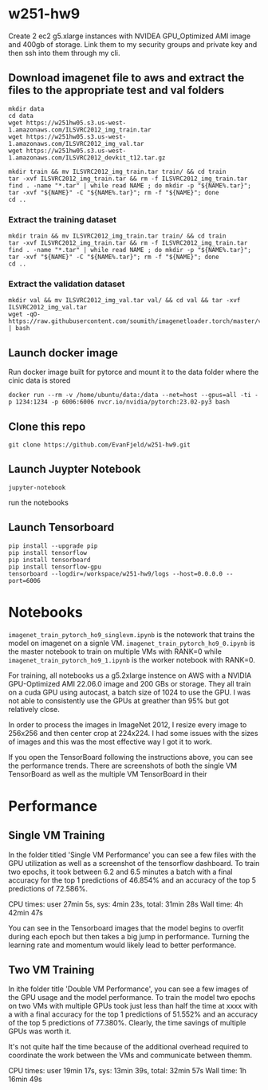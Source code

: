 # w251-hw9

Create 2 ec2 g5.xlarge instances with NVIDEA GPU_Optimized AMI image and 400gb of storage. Link them to my security groups and private key and then ssh into them through my cli.

## Download imagenet file to aws and extract the files to the appropriate test and val folders
```
mkdir data
cd data
wget https://w251hw05.s3.us-west-1.amazonaws.com/ILSVRC2012_img_train.tar
wget https://w251hw05.s3.us-west-1.amazonaws.com/ILSVRC2012_img_val.tar
wget https://w251hw05.s3.us-west-1.amazonaws.com/ILSVRC2012_devkit_t12.tar.gz

mkdir train && mv ILSVRC2012_img_train.tar train/ && cd train
tar -xvf ILSVRC2012_img_train.tar && rm -f ILSVRC2012_img_train.tar
find . -name "*.tar" | while read NAME ; do mkdir -p "${NAME%.tar}"; tar -xvf "${NAME}" -C "${NAME%.tar}"; rm -f "${NAME}"; done
cd ..
```

### Extract the training dataset
```
mkdir train && mv ILSVRC2012_img_train.tar train/ && cd train
tar -xvf ILSVRC2012_img_train.tar && rm -f ILSVRC2012_img_train.tar
find . -name "*.tar" | while read NAME ; do mkdir -p "${NAME%.tar}"; tar -xvf "${NAME}" -C "${NAME%.tar}"; rm -f "${NAME}"; done
cd ..
```

### Extract the validation dataset
```
mkdir val && mv ILSVRC2012_img_val.tar val/ && cd val && tar -xvf ILSVRC2012_img_val.tar
wget -qO- https://raw.githubusercontent.com/soumith/imagenetloader.torch/master/valprep.sh | bash
```

## Launch docker image
Run docker image built for pytorce and mount it to the data folder where the cinic data is stored
```
docker run --rm -v /home/ubuntu/data:/data --net=host --gpus=all -ti -p 1234:1234 -p 6006:6006 nvcr.io/nvidia/pytorch:23.02-py3 bash
```

## Clone this repo
```
git clone https://github.com/EvanFjeld/w251-hw9.git
```

## Launch Juypter Notebook
```
jupyter-notebook
```
run the notebooks

## Launch Tensorboard
```
pip install --upgrade pip
pip install tensorflow
pip install tensorboard
pip install tensorflow-gpu
tensorboard --logdir=/workspace/w251-hw9/logs --host=0.0.0.0 --port=6006
```

# Notebooks
```imagenet_train_pytorch_ho9_singlevm.ipynb``` is the notework that trains the model on imagenet on a signle VM. ```imagenet_train_pytorch_ho9_0.ipynb``` is the master notebook to train on multiple VMs with RANK=0 while ```imagenet_train_pytorch_ho9_1.ipynb``` is the worker notebook with RANK=0.

For training, all notebooks us a g5.2xlarge instence on AWS with a NVIDIA GPU-Optimized AMI 22.06.0 image and 200 GBs or storage. They all train on a cuda GPU using autocast, a batch size of 1024 to use the GPU. I was not able to consistently use the GPUs at greather than 95% but got relatively close. 

In order to process the images in ImageNet 2012, I resize every image to 256x256 and then center crop at 224x224. I had some issues with the sizes of images and this was the most effective way I got it to work. 

If you open the TensorBoard following the instructions above, you can see the performance trends. There are screenshots of both the single VM TensorBoard as well as the multiple VM TensorBoard in their 

# Performance

## Single VM Training
In the folder titled 'Single VM Performance' you can see a few files with the GPU utilization as well as a screenshot of the tensorflow dashboard. To train two epochs, it took between 6.2 and 6.5 minutes a batch with a final accuracy for the top 1 predictions of 46.854% and an accuracy of the top 5 predictions of 72.586%. 

CPU times: user 27min 5s, sys: 4min 23s, total: 31min 28s
Wall time: 4h 42min 47s

You can see in the Tensorboard images that the model begins to overfit during each epoch but then takes a big jump in performance. Turning the learning rate and momentum would likely lead to better performance. 

## Two VM Training
In ithe folder title 'Double VM Performance', you can see a few images of the GPU usage and the model performance. To train the model two epochs on two VMs with multiple GPUs took just less than half the time at xxxx with a with a final accuracy for the top 1 predictions of 51.552% and an accuracy of the top 5 predictions of 77.380%. Clearly, the time savings of multiple GPUs was worth it. 

It's not quite half the time because of the additional overhead required to coordinate the work between the VMs and communicate between themm. 

CPU times: user 19min 17s, sys: 13min 39s, total: 32min 57s
Wall time: 1h 16min 49s
